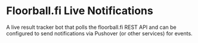 # Floorball.fi Live Notifications

A live result tracker bot that polls the floorball.fi REST API and can be configured to send notifications via Pushover (or other services) for events.

